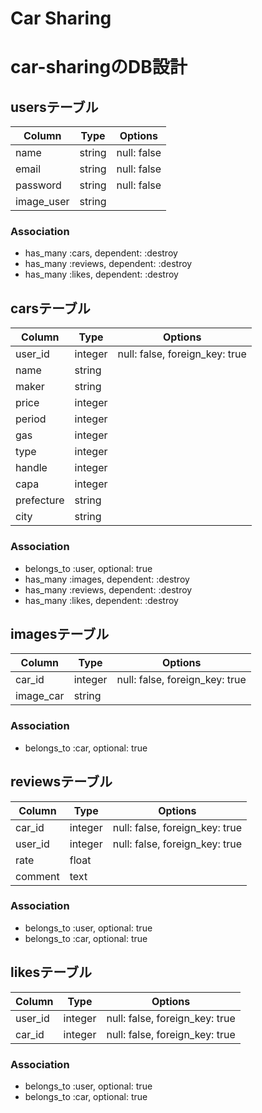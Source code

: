 # Car Sharing

# car-sharingのDB設計

## usersテーブル
|Column|Type|Options|
|------|----|-------|
|name|string|null: false|
|email|string|null: false|
|password|string|null: false|
|image_user|string||
### Association
- has_many :cars, dependent: :destroy
- has_many :reviews, dependent: :destroy
- has_many :likes, dependent: :destroy

## carsテーブル
|Column|Type|Options|
|------|----|-------|
|user_id|integer|null: false, foreign_key: true|
|name|string||
|maker|string||
|price|integer||
|period|integer||
|gas|integer||
|type|integer||
|handle|integer||
|capa|integer||
|prefecture|string||
|city|string||
### Association
- belongs_to :user, optional: true
- has_many :images, dependent: :destroy
- has_many :reviews, dependent: :destroy
- has_many :likes, dependent: :destroy

## imagesテーブル
|Column|Type|Options|
|------|----|-------|
|car_id|integer|null: false, foreign_key: true|
|image_car|string||
### Association
- belongs_to :car, optional: true

## reviewsテーブル
|Column|Type|Options|
|------|----|-------|
|car_id|integer|null: false, foreign_key: true|
|user_id|integer|null: false, foreign_key: true|
|rate|float||
|comment|text||
### Association
- belongs_to :user, optional: true
- belongs_to :car, optional: true

## likesテーブル
|Column|Type|Options|
|------|----|-------|
|user_id|integer|null: false, foreign_key: true|
|car_id|integer|null: false, foreign_key: true|
### Association
- belongs_to :user, optional: true
- belongs_to :car, optional: true